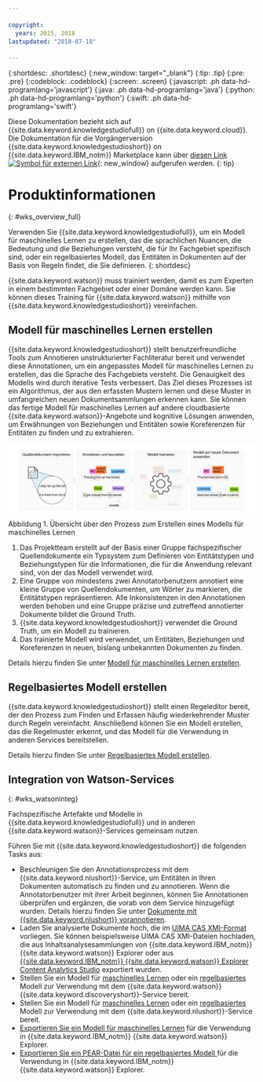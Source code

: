 ```yaml
---

copyright:
  years: 2015, 2018
lastupdated: "2018-07-18"

---
```


{:shortdesc: .shortdesc}
{:new_window: target="_blank"}
{:tip: .tip}
{:pre: .pre}
{:codeblock: .codeblock}
{:screen: .screen}
{:javascript: .ph data-hd-programlang='javascript'}
{:java: .ph data-hd-programlang='java'}
{:python: .ph data-hd-programlang='python'}
{:swift: .ph data-hd-programlang='swift'}

Diese Dokumentation bezieht sich auf {{site.data.keyword.knowledgestudiofull}} on {{site.data.keyword.cloud}}. Die Dokumentation für die Vorgängerversion {{site.data.keyword.knowledgestudioshort}} on {{site.data.keyword.IBM_notm}} Marketplace kann über [diesen Link![Symbol für externen Link](../../icons/launch-glyph.svg "Symbol für externen Link")](https://{DomainName}/docs/services/knowledge-studio/index.html){: new_window} aufgerufen werden.
{: tip}

# Produktinformationen
{: #wks_overview_full}

Verwenden Sie {{site.data.keyword.knowledgestudiofull}}, um ein Modell für maschinelles Lernen zu erstellen, das die sprachlichen Nuancen, die Bedeutung und die Beziehungen versteht, die für Ihr Fachgebiet spezifisch sind, oder ein regelbasiertes Modell, das Entitäten in Dokumenten auf der Basis von Regeln findet, die Sie definieren.
{: shortdesc}

{{site.data.keyword.watson}} muss trainiert werden, damit es zum Experten in einem bestimmten Fachgebiet oder einer Domäne werden kann. Sie können dieses Training für {{site.data.keyword.watson}} mithilfe von {{site.data.keyword.knowledgestudioshort}} vereinfachen.

## Modell für maschinelles Lernen erstellen

{{site.data.keyword.knowledgestudioshort}} stellt benutzerfreundliche Tools zum Annotieren unstrukturierter Fachliteratur bereit und verwendet diese Annotationen, um ein angepasstes Modell für maschinelles Lernen zu erstellen, das die Sprache des Fachgebiets versteht. Die Genauigkeit des Modells wird durch iterative Tests verbessert. Das Ziel dieses Prozesses ist ein Algorithmus, der aus den erfassten Mustern lernen und diese Muster in umfangreichen neuen Dokumentsammlungen erkennen kann. Sie können das fertige Modell für maschinelles Lernen auf andere cloudbasierte {{site.data.keyword.watson}}-Angebote und kognitive Lösungen anwenden, um Erwähnungen von Beziehungen und Entitäten sowie Koreferenzen für Entitäten zu finden und zu extrahieren.

![Übersicht über den Prozess zum Erstellen eines Modells für maschinelles Lernen](images/wks-ovw-anno.svg "Zeigt den Prozess zum Erstellen eines Modells für maschinelles Lernen, das Entitäten und Beziehungen in neuen Dokumenten finden kann.") Abbildung 1. Übersicht über den Prozess zum Erstellen eines Modells für maschinelles Lernen

1. Das Projektteam erstellt auf der Basis einer Gruppe fachspezifischer Quellendokumente ein Typsystem zum Definieren von Entitätstypen und Beziehungstypen für die Informationen, die für die Anwendung relevant sind, von der das Modell verwendet wird.
1. Eine Gruppe von mindestens zwei Annotatorbenutzern annotiert eine kleine Gruppe von Quellendokumenten, um Wörter zu markieren, die Entitätstypen repräsentieren. Alle Inkonsistenzen in den Annotationen werden behoben und eine Gruppe präzise und zutreffend annotierter Dokumente bildet die Ground Truth.
1. {{site.data.keyword.knowledgestudioshort}} verwendet die Ground Truth, um ein Modell zu trainieren.
1. Das trainierte Modell wird verwendet, um Entitäten, Beziehungen und Koreferenzen in neuen, bislang unbekannten Dokumenten zu finden.

Details hierzu finden Sie unter [Modell für maschinelles Lernen erstellen](/docs/services/watson-knowledge-studio/ml-annotator.html).

## Regelbasiertes Modell erstellen

{{site.data.keyword.knowledgestudioshort}} stellt einen Regeleditor bereit, der den Prozess zum Finden und Erfassen häufig wiederkehrender Muster durch Regeln vereinfacht. Anschließend können Sie ein Modell erstellen, das die Regelmuster erkennt, und das Modell für die Verwendung in anderen Services bereitstellen.

Details hierzu finden Sie unter [Regelbasiertes Modell erstellen](/docs/services/watson-knowledge-studio/rule-annotator.html).

## Integration von Watson-Services
{: #wks_watsoninteg}

Fachspezifische Artefakte und Modelle in {{site.data.keyword.knowledgestudiofull}} und in anderen {{site.data.keyword.watson}}-Services gemeinsam nutzen

Führen Sie mit {{site.data.keyword.knowledgestudioshort}} die folgenden Tasks aus:

- Beschleunigen Sie den Annotationsprozess mit dem {{site.data.keyword.nlushort}}-Service, um Entitäten in Ihren Dokumenten automatisch zu finden und zu annotieren. Wenn die Annotatorbenutzer mit ihrer Arbeit beginnen, können Sie Annotationen überprüfen und ergänzen, die vorab von dem Service hinzugefügt wurden. Details hierzu finden Sie unter [Dokumente mit {{site.data.keyword.nlushort}} vorannotieren](/docs/services/watson-knowledge-studio/preannotation.html#wks_preannotnlu).
- Laden Sie analysierte Dokumente hoch, die im [UIMA CAS XMI-Format](/docs/services/watson-knowledge-studio/preannotation.html#wks_uimaweximport) vorliegen. Sie können beispielsweise UIMA CAS XMI-Dateien hochladen, die aus Inhaltsanalysesammlungen von {{site.data.keyword.IBM_notm}} {{site.data.keyword.watson}} Explorer oder aus [{{site.data.keyword.IBM_notm}} {{site.data.keyword.watson}} Explorer Content Analytics Studio](/docs/services/watson-knowledge-studio/preannotation.html#wks_uimawexstudio) exportiert wurden.
- Stellen Sie ein Modell für [maschinelles Lernen](/docs/services/watson-knowledge-studio/publish-ml.html#wks_madiscovery) oder ein [regelbasiertes](/docs/services/watson-knowledge-studio/rule-annotator-model-use.html#wks_rule_discovery) Modell zur Verwendung mit dem {{site.data.keyword.watson}} {{site.data.keyword.discoveryshort}}-Service bereit.
- Stellen Sie ein Modell für [maschinelles Lernen](/docs/services/watson-knowledge-studio/publish-ml.html#wks_manlu) oder ein [regelbasiertes](/docs/services/watson-knowledge-studio/rule-annotator-model-use.html#wks_rule_nlu) Modell zur Verwendung mit dem {{site.data.keyword.nlushort}}-Service bereit.
- [Exportieren Sie ein Modell für maschinelles Lernen](/docs/services/watson-knowledge-studio/publish-ml.html#wks_maexport) für die Verwendung in {{site.data.keyword.IBM_notm}} {{site.data.keyword.watson}} Explorer.
- [Exportieren Sie ein PEAR-Datei für ein regelbasiertes Modell ](/docs/services/watson-knowledge-studio/rule-annotator-model-use.html#wks_rule_export) für die Verwendung in {{site.data.keyword.IBM_notm}} {{site.data.keyword.watson}} Explorer.
